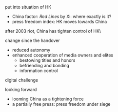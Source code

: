 
put into situation of HK
- China factor: *Red Lines* by Xi: where exactly is it?
- press freedom index: HK moves towards China

after 2003 riot, China has tighten control of HK\

change since the handover
- reduced autonomy
- enhanced cooperation of media owners and elites
    - bestowing titles and honors
    - befriending and bonding
    - information control

digital challenge

looking forward
- looming China as a tightening force
- a partially free press: press freedom under siege

